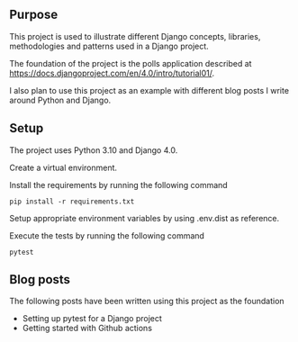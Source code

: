 ## Purpose

This project is used to illustrate different Django concepts, libraries, methodologies and patterns used in a Django project.

The foundation of the project is the polls application described at https://docs.djangoproject.com/en/4.0/intro/tutorial01/.

I also plan to use this project as an example with different blog posts I write around Python and Django.

## Setup

The project uses Python 3.10 and Django 4.0.

Create a virtual environment.

Install the requirements by running the following command

    pip install -r requirements.txt

Setup appropriate environment variables by using .env.dist as reference.

Execute the tests by running the following command

    pytest

## Blog posts

The following posts have been written using this project as the foundation

* Setting up pytest for a Django project
* Getting started with Github actions
